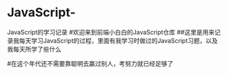 # JavaScript-
JavaScript的学习记录
#欢迎来到前端小白白的JavaScript仓库
##这里是用来记录我每天学习JavaScript的过程，里面有我学习时做过的JavaScript习题，以及我每天所学了些什么

#在这个年代还不需要靠聪明去赢过别人，考努力就已经足够了
